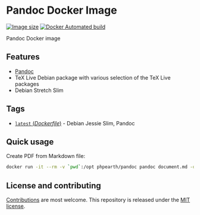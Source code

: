 # Pandoc Docker Image

[![Image size](https://images.microbadger.com/badges/image/phpearth/pandoc.svg)](https://microbadger.com/images/phpearth/pandoc "Image size") [![Docker Automated build](https://img.shields.io/docker/automated/phpearth/pandoc.svg)](https://hub.docker.com/r/phpearth/pandoc/)

Pandoc Docker image

## Features

* [Pandoc](http://pandoc.org/)
* TeX Live Debian package with various selection of the TeX Live packages
* Debian Stretch Slim

## Tags

* [`latest` (*Dockerfile*)](https://github.com/php-earth/docker-pandoc/tree/master/Dockerfile) - Debian Jessie Slim, Pandoc

## Quick usage

Create PDF from Markdown file:

```bash
docker run -it --rm -v `pwd`:/opt phpearth/pandoc pandoc document.md -o document.pdf
```

## License and contributing

[Contributions](https://github.com/php-earth/docker-pandoc/blob/master/CONTRIBUTING.md) are most welcome. This repository is released under the [MIT license](https://github.com/php-earth/docker-pandoc/blob/master/LICENSE).
